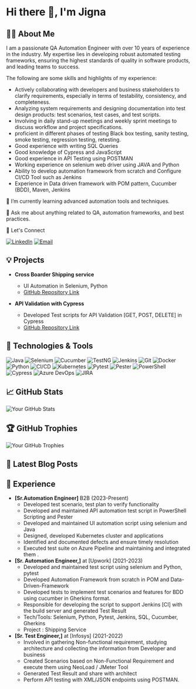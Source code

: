# Hi there 👋, I'm Jigna

## 👨‍💻 About Me

I am a passionate QA Automation Engineer with over 10 years of experience in the industry. My expertise lies in developing robust automated testing frameworks, ensuring the highest standards of quality in software products, and leading teams to success. 

The following are some skills and highlights of my experience:

- Actively collaborating with developers and business stakeholders to clarify requirements, especially in terms of testability, consistency, and completeness.
- Analyzing system requirements and designing documentation into test design products: test scenarios, test cases, and test scripts.
-	Involving in daily stand-up meetings and weekly sprint meetings to discuss workflow and project specifications.
-	proficient in different phases of testing Black box testing, sanity testing, smoke testing, regression testing, retesting.
-	Good experience with writing SQL Queries
-	Good knowledge of Cypress and JavaScript 
-	Good experience in API Testing using POSTMAN
-	Working experience on selenium web driver using JAVA and Python
-	Ability to develop automation framework from scratch and Configure CI/CD Tool such as Jenkins
-	Experience in Data driven framework with POM pattern, Cucumber (BDD), Maven, Jenkins

🌱 I’m currently learning advanced automation tools and techniques.

💬 Ask me about anything related to QA, automation frameworks, and best practices.

 🤝 Let's Connect

[![LinkedIn](https://img.shields.io/badge/LinkedIn-0077B5?style=for-the-badge&logo=linkedin&logoColor=white)](https://www.linkedin.com/in/jigna-chavda-18017483/)
[![Email](https://img.shields.io/badge/Email-D14836?style=for-the-badge&logo=gmail&logoColor=white)](mailto:jignac91@gmail.com)

## 💡 Projects

- **Cross Boarder Shipping service**
  - UI Automation in Selenium, Python
  - [GitHub Repository Link](https://github.com/Jigna210/AutomationScript)

- **API Validation with Cypress**
  - Developed Test scripts for API Validation [GET, POST, DELETE] in Cypress
  - [GitHub Repository Link](https://github.com/jignac24/cypressProject/tree/APITestscripts)

## 🔧 Technologies & Tools

![Java](https://img.shields.io/badge/Java-ED8B00?style=for-the-badge&logo=java&logoColor=white)
![Selenium](https://img.shields.io/badge/Selenium-43B02A?style=for-the-badge&logo=selenium&logoColor=white)
![Cucumber](https://img.shields.io/badge/Cucumber-23D96C?style=for-the-badge&logo=cucumber&logoColor=white)
![TestNG](https://img.shields.io/badge/TestNG-FF6C37?style=for-the-badge&logo=testng&logoColor=white)
![Jenkins](https://img.shields.io/badge/Jenkins-D24939?style=for-the-badge&logo=jenkins&logoColor=white)
![Git](https://img.shields.io/badge/Git-F05032?style=for-the-badge&logo=git&logoColor=white)
![Docker](https://img.shields.io/badge/Docker-2496ED?style=for-the-badge&logo=docker&logoColor=white)
![Python](https://img.shields.io/badge/Python-3776AB?style=for-the-badge&logo=python&logoColor=white)
![CI/CD](https://img.shields.io/badge/CI%2FCD-000000?style=for-the-badge&logo=ci-cd&logoColor=white)
![Kubernetes](https://img.shields.io/badge/Kubernetes-326CE5?style=for-the-badge&logo=kubernetes&logoColor=white)
![Pytest](https://img.shields.io/badge/Pytest-0A9EDC?style=for-the-badge&logo=pytest&logoColor=white)
![Pester](https://img.shields.io/badge/Pester-34495E?style=for-the-badge&logo=pester&logoColor=white)
![PowerShell](https://img.shields.io/badge/PowerShell-5391FE?style=for-the-badge&logo=powershell&logoColor=white)
![Cypress](https://img.shields.io/badge/Cypress-17202C?style=for-the-badge&logo=cypress&logoColor=white)
![Azure DevOps](https://img.shields.io/badge/Azure%20DevOps-0078D7?style=for-the-badge&logo=azure-devops&logoColor=white)
![JIRA](https://img.shields.io/badge/JIRA-0052CC?style=for-the-badge&logo=jira&logoColor=white)


## 📈 GitHub Stats

![Your GitHub Stats](https://github-readme-stats.vercel.app/api?username=your-github-username&show_icons=true&hide_title=true&count_private=true&include_all_commits=true&theme=default)

## 🏆 GitHub Trophies

![Your GitHub Trophies](https://github-profile-trophy.vercel.app/?username=your-github-username&theme=default)

## 📝 Latest Blog Posts

<!-- BLOG-POST-LIST:START -->
<!-- BLOG-POST-LIST:END -->

## 💼 Experience

- **[Sr.Automation Engineer]** B2B (2023-Present)
    - Developed test scenario, test plan to verify functionality
    - Developed and maintained API automation test script in PowerShell Scripting and Pester
    - Developed and maintained UI automation script using selenium and Java
    - Designed, developed Kubernetes cluster and applications
    - Identified and documented defects and ensure timely resolution
    - Executed test suite on Azure Pipeline and maintaining and integrated them .
- **[Sr. Automation Engineer,]** at [Upwork] (2021-2023)
    - Developed and maintained test script using selenium and Python, pytest
    - Developed Automation Framework from scratch in POM and Data-Driven-Framework
    - Developed tests to implement test scenarios and features for BDD using cucumber in Gherkins format.
    - Responsible for developing the script to support Jenkins [CI] with the build server and generated Test Result
    - Tech/Tools: Selenium, Python, Pytest, Jenkins, SQL, Cucumber, Gherkins
    - Project : Shipping Service
- **[Sr. Test Engineer,]** at [Infosys] (2021-2022)
    - Involved in gathering Non-functional requirement, studying architecture and collecting the information from Developer and business
    - Created Scenarios based on Non-Functional Requirement and execute them using NeoLoad / JMeter Tool
    - Generated Test Result and share with architect
    - Perform API testing with XML/JSON endpoints using POSTMAN.




